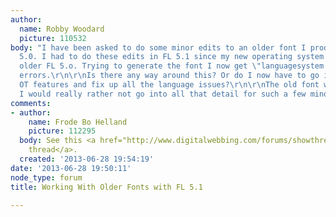 ```yaml
---
author:
  name: Robby Woodard
  picture: 110532
body: "I have been asked to do some minor edits to an older font I produced in FL
  5.0. I had to do these edits in FL 5.1 since my new operating system won't run the
  older FL 5.o. Trying to generate the font I now get \"languagesystem statements\"
  errors.\r\n\r\nIs there any way around this? Or do I now have to go into all the
  OT features and fix up all the language issues?\r\n\r\nThe old font works fine and
  I would really rather not go into all that detail for such a few minor edits."
comments:
- author:
    name: Frode Bo Helland
    picture: 112295
  body: See this <a href="http://www.digitalwebbing.com/forums/showthread.php?t=158672">related
    thread</a>.
  created: '2013-06-28 19:54:19'
date: '2013-06-28 19:50:11'
node_type: forum
title: Working With Older Fonts with FL 5.1

---
```

